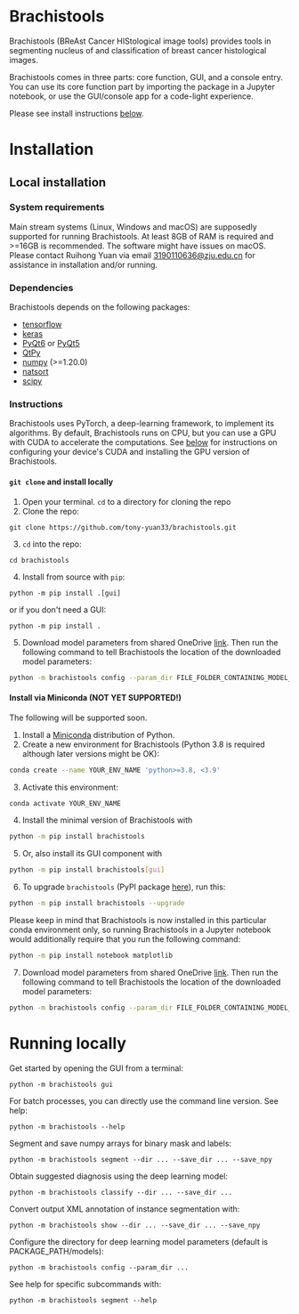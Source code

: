 # Brachistools

Brachistools (BReAst Cancer HIStological image tools) provides tools in segmenting nucleus of and classification of breast cancer histological images.

Brachistools comes in three parts: core function, GUI, and a console entry. You can use its core function part by importing the package in a Jupyter notebook, or use the GUI/console app for a code-light experience.

Please see install instructions [below](README.md/#Installation).

# Installation

## Local installation

### System requirements

Main stream systems (Linux, Windows and macOS) are supposedly supported for running Brachistools. At least 8GB of RAM is required and >=16GB is recommended. The software might have issues on macOS. Please contact Ruihong Yuan via email 3190110636@zju.edu.cn for assistance in installation and/or running.

### Dependencies
Brachistools depends on the following packages:
- [tensorflow](https://www.tensorflow.org/)
- [keras](https://keras.io/)
- [PyQt6](http://pyqt.sourceforge.net/Docs/PyQt6/) or [PyQt5](http://pyqt.sourceforge.net/Docs/PyQt5/)
- [QtPy](https://pypi.org/project/QtPy/)
- [numpy](http://www.numpy.org/) (>=1.20.0)
- [natsort](https://natsort.readthedocs.io/en/master/)
- [scipy](https://www.scipy.org/)

### Instructions

Brachistools uses PyTorch, a deep-learning framework, to implement its algorithms. By default, Brachistools runs on CPU, but you can use a GPU with CUDA to accelerate the computations. See [below](README.md#gpu-version-cuda-on-windows-or-linux) for instructions on configuring your device's CUDA and installing the GPU version of Brachistools.

#### `git clone` and install locally

1. Open your terminal. `cd` to a directory for cloning the repo
2. Clone the repo:
```shell
git clone https://github.com/tony-yuan33/brachistools.git
```
3. `cd` into the repo:
```shell
cd brachistools
```
4. Install from source with `pip`:
```shell
python -m pip install .[gui]
```
or if you don't need a GUI:
```shell
python -m pip install .
```
5. Download model parameters from shared OneDrive [link](https://zjuintl-my.sharepoint.com/:u:/g/personal/wenjun_20_intl_zju_edu_cn/EW3hFp7TASBJizvAAHAT0IAB49hWBWKFk_6ZDtLkzhaoUw). Then run the following command to tell Brachistools the location of the downloaded model parameters:
```sh
python -m brachistools config --param_dir FILE_FOLDER_CONTAINING_MODEL_PARAMS
```

#### Install via Miniconda (NOT YET SUPPORTED!)

The following will be supported soon.

1. Install a [Miniconda](https://docs.conda.io/projects/miniconda/en/latest/) distribution of Python.
2. Create a new environment for Brachistools (Python 3.8 is required although later versions might be OK):
```sh
conda create --name YOUR_ENV_NAME 'python>=3.8, <3.9'
```
3. Activate this environment:
```sh
conda activate YOUR_ENV_NAME
```
4. Install the minimal version of Brachistools with
```sh
python -m pip install brachistools
```
5. Or, also install its GUI component with
```sh
python -m pip install brachistools[gui]
```
6. To upgrade `brachistools` (PyPI package [here](https://pypi.org/project/brachistools)), run this:
```sh
python -m pip install brachistools --upgrade
```

Please keep in mind that Brachistools is now installed in this particular conda environment only, so running Brachistools in a Jupyter notebook would additionally require that you run the following command:
```sh
python -m pip install notebook matplotlib
```
7. Download model parameters from shared OneDrive [link](TBD). Then run the following command to tell Brachistools the location of the downloaded model parameters:
```sh
python -m brachistools config --param_dir FILE_FOLDER_CONTAINING_MODEL_PARAMS
```

# Running locally

Get started by opening the GUI from a terminal:
```shell
python -m brachistools gui
```

For batch processes, you can directly use the command line version. See help:
```shell
python -m brachistools --help
```

Segment and save numpy arrays for binary mask and labels:
```shell
python -m brachistools segment --dir ... --save_dir ... --save_npy
```

Obtain suggested diagnosis using the deep learning model:
```shell
python -m brachistools classify --dir ... --save_dir ...
```

Convert output XML annotation of instance segmentation with:
```shell
python -m brachistools show --dir ... --save_dir ... --save_npy
```

Configure the directory for deep learning model parameters (default is PACKAGE_PATH/models):
```shell
python -m brachistools config --param_dir ...
```

See help for specific subcommands with:
```shell
python -m brachistools segment --help
```
